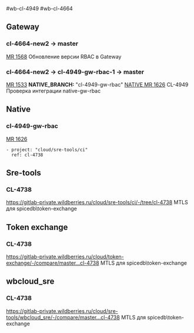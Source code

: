#wb-cl-4949 #wb-cl-4664
## Gateway
### cl-4664-new2 -> master
[MR 1568](https://gitlab-private.wildberries.ru/cloud/gateway-services/-/merge_requests/1568) 
Обновление версии RBAC в Gateway

### cl-4664-new2 -> cl-4949-gw-rbac-1 -> master
[MR 1533](https://gitlab-private.wildberries.ru/cloud/gateway-services/-/merge_requests/1533)
**NATIVE_BRANCH:** "cl-4949-gw-rbac"
[NATIVE MR 1626](https://gitlab-private.wildberries.ru/cloud/cloud-native/-/merge_requests/1626/pipelines)
CL-4949 Проверка интеграции native-gw-rbac
## Native
### cl-4949-gw-rbac
[MR 1626](https://gitlab-private.wildberries.ru/cloud/cloud-native/-/merge_requests/1626/pipelines)
```
- project: "cloud/sre-tools/ci"  
  ref: cl-4738
```
## Sre-tools
### CL-4738
https://gitlab-private.wildberries.ru/cloud/sre-tools/ci/-/tree/cl-4738
MTLS для spicedb\token-exchange
## Token exchange
### CL-4738
https://gitlab-private.wildberries.ru/cloud/token-exchange/-/compare/master...cl-4738
MTLS для spicedb\token-exchange
## wbcloud_sre
### CL-4738
https://gitlab-private.wildberries.ru/cloud/sre-tools/wbcloud_sre/-/compare/master...cl-4738
MTLS для spicedb\token-exchange